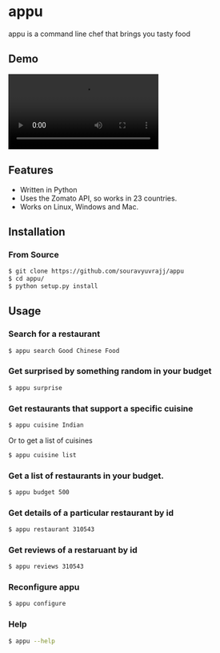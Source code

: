 # appu

appu is a command line chef that brings you tasty food

## Demo
![](https://p15.f3.n0.cdn.getcloudapp.com/items/xQud5wbk/Screen%20Recording%202019-06-28%20at%2012.25%20AM.mov)

## Features

- Written in Python
- Uses the Zomato API, so works in 23 countries.
- Works on Linux, Windows and Mac.

## Installation


### From Source

```bash
$ git clone https://github.com/souravyuvrajj/appu
$ cd appu/
$ python setup.py install
```

## Usage

### Search for a restaurant

```bash
$ appu search Good Chinese Food
```

### Get surprised by something random in your budget

```bash
$ appu surprise
```

### Get restaurants that support a specific cuisine

```bash
$ appu cuisine Indian
```

Or to get a list of cuisines

```bash
$ appu cuisine list
```

### Get a list of restaurants in your budget.

```bash
$ appu budget 500
```

### Get details of a particular restaurant by id

```bash
$ appu restaurant 310543
```

### Get reviews of a restaruant by id

```bash
$ appu reviews 310543
```

### Reconfigure appu

```bash
$ appu configure
```

### Help

```bash
$ appu --help
```
